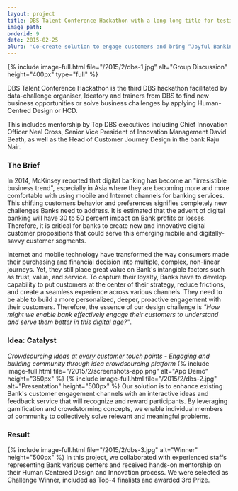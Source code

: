 ```yaml
---
layout: project
title: DBS Talent Conference Hackathon with a long long title for testing
image_path: 
orderid: 9
date: 2015-02-25
blurb: 'Co-create solution to engage customers and bring “Joyful Banking”'
---
```

{% include image-full.html file="/2015/2/dbs-1.jpg" alt="Group Discussion" height="400px" type="full"  %}
<p class='sublead'>DBS Talent Conference Hackathon is the third DBS hackathon facilitated by data-challenge organiser, Ideatory and trainers from DBS to find new business opportunities or solve business challenges by applying Human-Centred Design or HCD.</p> 
This includes mentorship by Top DBS executives including Chief Innovation Officer Neal Cross, Senior Vice President of Innovation Management David Beath, as well as the Head of Customer Journey Design in the bank Raju Nair.
<!--more-->

### The Brief
In 2014, McKinsey reported that digital banking has become an "irresistible business trend", especially in Asia where they are becoming more and more comfortable with using mobile and Internet channels for banking services. This shifting customers behavior and preferences signifies completely new challenges Banks need to address. It is estimated that the advent of digital banking will have 30 to 50 percent impact on Bank profits or losses. Therefore, it is critical for banks to create new and innovative digital customer propositions that could serve this emerging mobile and digitally-savvy customer segments.

Internet and mobile technology have transformed the way consumers made their purchasing and financial decision into multiple, complex, non-linear journeys. Yet, they still place great value on Bank's intangible factors such as trust, value, and service. To capture their loyalty, Banks have to develop capability to put customers at the center of their strategy, reduce frictions, and create a seamless experience across various channels. They need to be able to build a more personalized, deeper, proactive engagement with their customers. Therefore, the essence of our design challenge is *"How might we enable bank effectively engage their customers to understand and serve them better in this digital age?"*.

### Idea: Catalyst
*Crowdsourcing ideas at every customer touch points - Engaging and building community through idea crowdsourcing platform*
{% include image-full.html file="/2015/2/screenshots-app.png" alt="App Demo" height="350px" %}
{% include image-full.html file="/2015/2/dbs-2.jpg" alt="Presentation" height="500px"  %}
Our solution is to enhance existing Bank's customer engagement channels with an interactive ideas and feedback service that will recognize and reward participants. By leveraging gamification and crowdstorming concepts, we enable individual members of community to collectively solve relevant and meaningful problems. 

### Result
{% include image-full.html file="/2015/2/dbs-3.jpg" alt="Winner" height="500px"  %}
In this project, we collaborated with experienced staffs representing Bank various centers and received hands-on mentorship on their Human Centered Design and Innovation process. We were selected as Challenge Winner, included as Top-4 finalists and awarded 3rd Prize. 
